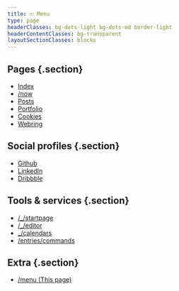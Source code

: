 ```yaml
---
title: ᎒᎒᎒ Menu
type: page
headerClasses: bg-dots-light bg-dots-md border-light
headerContentClasses: bg-transparent
layoutSectionClasses: blocks
---
```


## Pages {.section}

- [Index](/)
- [/now](/now)
- [Posts](/entries)
- [Portfolio](https://datahjelpen.no/kundecaser)
- [Cookies](/cookies)
- [Webring](/webring)

## Social profiles {.section}

- [Github](https://github.com/bjornarhagen)
- [LinkedIn](https://www.linkedin.com/in/bjornarhagen)
- [Dribbble](https://dribbble.com/bjornarhagen)

## Tools & services {.section}

- [/\_/startpage](/_/startpage)
- [/\_/editor](/_/editor)
- [\_/calendars](/_/calendars)
- [/entries/commands](/entries/commands)

## Extra {.section}

- [/menu (This page)](/menu)

<!-- ## Languages {.section}

- [🇬🇧 English](/)
- [🇳🇴 Norsk](/nb-no/) -->
